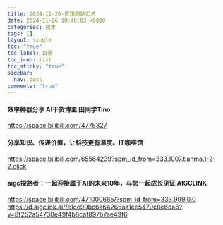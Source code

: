 ```yaml
---
title: 2024-11-26-资讯网站汇总
date: 2024-11-26 10:40:03 +0800
categories: 技术
tags: []
layout: single
toc: "true"
toc_label: 目录
toc_icon: list
toc_sticky: "true"
sidebar:
  nav: docs
comments: "true"
---
```

#### 效率神器分享 AI干货博主 田同学Tino

https://space.bilibili.com/4778327

#### 分享知识、传递价值，让科技更有温度。IT咖啡馆

https://space.bilibili.com/65564239?spm_id_from=333.1007.tianma.1-2-2.click

#### aigc探路者：一起迎接属于AI的未来10年，与您一起成长见证 AIGCLINK

https://space.bilibili.com/471000665/?spm_id_from=333.999.0.0
https://d.aigclink.ai/fe1ce99bc6a64266aa1ee5479c8e6da6?v=8f252a54730e49f4b8caf897b7ae49f6